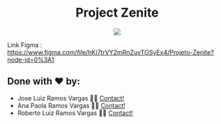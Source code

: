 <h1 align="center">Project Zenite</h1>


<p align="center">
  <img src="zenite-final.gif">
</p>

Link Figma : https://www.figma.com/file/hKi7trVY2mRnZuvTOSyEx4/Projeto-Zenite?node-id=0%3A1


## Done with ❤️ by:

- Jose Luiz Ramos Vargas 👋🏽 [Contact!](https://www.linkedin.com/in/jose-luiz-r-a08126228/)
- Ana Paola Ramos Vargas 👋🏽 [Contact!](https://www.linkedin.com/in/paolaramos09/)
- Roberto Luiz Ramos Vargas 👋🏽 [Contact!](https://www.linkedin.com/in/roberto-luiz-45616a139/)
